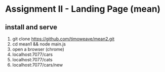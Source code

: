 # Assignment II - Landing Page (mean)


## install and serve

1. git clone https://github.com/timoweave/mean2.git
1. cd mean1 && node main.js
1. open a browser (chrome)
1. localhost:7077/cars
1. localhost:7077/cats
1. localhost:7077/cars/new



